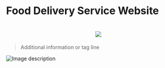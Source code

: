 # Food Delivery Service Website

<h1 align="center">
    <img src="https://readme-typing-svg.herokuapp.com/?font=Righteous&size=35&center=true&vCenter=true&width=500&height=70&duration=4000&lines=Hi+There!+👋;+Read+Me+First!;" />
</h1>

> Additional information or tag line

![Image description](https://github.com/kanishkaviraj12/Food-Dilivery-Service/raw/main/assets/74193616/d66dc875-5576-428f-8d1f-4f5e40a826bc.png)
